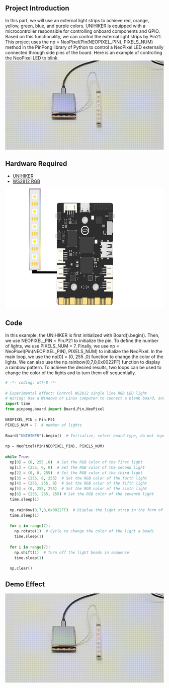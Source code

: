 ## **Project Introduction**
In this part, we will use an external light strips to achieve red, orange, yellow, green, blue, and purple colors.
UNIHIKER is equipped with a microcontroller responsible for controlling onboard components and GPIO. Based on this functionality, we can control the external light strips by Pin21. This project uses the np = NeoPixel(Pin(NEOPIXEL_PIN), PIXELS_NUM) method in the PinPong library of Python to control a NeoPixel LED externally connected through side pins of the board.
Here is an example of controlling the NeoPixel LED to blink.
![2-480P[00h00m00s-00h00m07s].gif](img/2_Colourful_Light_Strip/1721282022249-1ad244eb-5d0a-41f5-9850-052c6ae63bf6.gif)
## **Hardware Required**

- [UNIHIKER](https://www.dfrobot.com/product-2691.html)
- [WS2812 RGB](https://www.dfrobot.com.cn/goods-2629.html)

![位图.png](img/2_Colourful_Light_Strip/1720151071965-9ea00f50-9a4f-46b7-801e-1c4a6425cce5.png)
## **Code**
In this example, the UNIHIKER is first initialized with Board().begin(). Then, we use NEOPIXEL_PIN = Pin.P21 to initialize the pin. To define the number of lights, we use PIXELS_NUM = 7. Finally, we use np = NeoPixel(Pin(NEOPIXEL_PIN), PIXELS_NUM) to initialize the NeoPixel. In the main loop, we use the np[0] = (0, 255 ,0) function to change the color of the lights. We can also use the np.rainbow(0,7,0,0x0022FF) function to display a rainbow pattern. To achieve the desired results, two loops can be used to change the color of the lights and to turn them off sequentially.
```python
# -*- coding: utf-8 -*-

# Experimental effect: Control WS2812 single line RGB LED light
# Wiring: Use a Windows or Linux computer to connect a blank board, and connect the ws2812 light to the p21 port
import time
from pinpong.board import Board,Pin,NeoPixel

NEOPIXEL_PIN = Pin.P21
PIXELS_NUM = 7  # number of lights

Board("UNIHIKER").begin()  # Initialize, select board type, do not input board type for automatic recognition

np = NeoPixel(Pin(NEOPIXEL_PIN), PIXELS_NUM)

while True:
  np[0] = (0, 255 ,0)  # Set the RGB color of the first light
  np[1] = (255, 0, 0)  # Set the RGB color of the second light
  np[2] = (0, 0, 255)  # Set the RGB color of the third light
  np[3] = (255, 0, 255)  # Set the RGB color of the forth light
  np[4] = (255, 255, 0)  # Set the RGB color of the fifth light
  np[5] = (0, 255, 255)  # Set the RGB color of the sixth light
  np[6] = (255, 255, 255) # Set the RGB color of the seventh light
  time.sleep(1)

  np.rainbow(0,7,0,0x0022FF)  # Display the light strip in the form of a rainbow
  time.sleep(1)

  for i in range(7):
    np.rotate(1)  # Cycle to change the color of the light a beads
    time.sleep(1)

  for i in range(7):
    np.shift(1)  # Turn off the light beads in sequence
    time.sleep(1)

  np.clear()
```
## **Demo Effect**
![2-480P[00h00m00s-00h00m07s].gif](img/2_Colourful_Light_Strip/1721282070837-c76388ff-0d8b-4a56-982b-593a09caea0b.gif)

